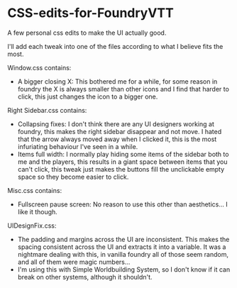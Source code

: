 # CSS-edits-for-FoundryVTT
A few personal css edits to make the UI actually good.

I'll add each tweak into one of the files according to what I believe fits the most.

Window.css contains:
 - A bigger closing X: This bothered me for a while, for some reason in foundry the X is always smaller than other icons and I find that harder to click, this just changes the icon to a bigger one.

Right Sidebar.css contains:
 - Collapsing fixes: I don't think there are any UI designers working at foundry, this makes the right sidebar disappear and not move. I hated that the arrow always moved away when I clicked it, this is the most infuriating behaviour I've seen in a while.
 - Items full width: I normally play hiding some items of the sidebar both to me and the players, this results in a giant space between items that you can't click, this tweak just makes the buttons fill the unclickable empty space so they become easier to click.
 
Misc.css contains:
 - Fullscreen pause screen: No reason to use this other than aesthetics... I like it though.

UIDesignFix.css:
 - The padding and margins across the UI are inconsistent. This makes the spacing consistent across the UI and extracts it into a variable. It was a nightmare dealing with this, in vanilla foundry all of those seem random, and all of them were magic numbers...
 - I'm using this with Simple Worldbuilding System, so I don't know if it can break on other systems, although it shouldn't.

